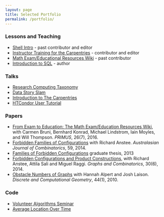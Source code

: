 ```yaml
---
layout: page
title: Selected Portfolio
permalink: /portfolio/
---
```



### Lessons and Teaching

* [Shell Intro](http://swcarpentry.github.io/shell-novice/) - past contributor and editor
* [Instructor Training for the Carpentries](https://carpentries.github.io/instructor-training/) - contributor and editor
* [Math Exam/Educational Resources Wiki](http://wiki.ubc.ca/Science:Math_Exam_Resources) - past contributor
* [Introduction to SQL](https://speakerdeck.com/christinalk/data-carpentry-sql-introduction?slide=1) - author

### Talks

* [Research Computing Taxonomy](https://speakerdeck.com/christinalk/research-computing-taxonomy)
* [Data Story Slam](https://speakerdeck.com/christinalk/the-office-hours-data-conundrum)
* [Introduction to The Carpentries](https://speakerdeck.com/christinalk/a-different-kind-of-carpentry)
* [HTCondor User Tutorial](https://speakerdeck.com/christinalk/htcondor-user-tutorial)

### Papers

* [From Exam to Education: The Math Exam/Education Resources Wiki](http://www.tandfonline.com/doi/full/10.1080/10511970.2015.1127301),
with Carmen Bruni, Bernhard Konrad, Michael Lindstrom, Iain Moyles, and Will Thompson. *PRIMUS*, 26(7), 2016.
* [Forbidden Families of Configurations](https://ajc.maths.uq.edu.au/pdf/59/ajc_v59_p361.pdf) with Richard Anstee. *Australasian Journal of Combinatorics*, 59, 2014.
* [Families of Forbidden Configurations](https://open.library.ubc.ca/cIRcle/collections/ubctheses/24/items/1.0073659) graduate thesis, 2013
* [Forbidden Configurations and Product Constructions](http://link.springer.com/article/10.1007/s00373-013-1365-1),
with Richard Anstee, Attila Sali and Miguel Raggi.  *Graphs and Combinatorics*, 30(6), 2014.
* [Obstacle Numbers of Graphs](http://link.springer.com/article/10.1007/s00454-009-9233-8) with Hannah Alpert and Josh Laison.  *Discrete and Computational Geometry*, 44(1), 2010.

### Code

* [Volunteer Algorithms Seminar](https://github.com/ChristinaLK/algorithms-seminar)
* [Average Location Over Time](https://github.com/ChristinaLK/avg_location)
